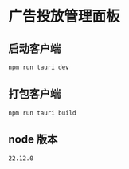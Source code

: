 # 广告投放管理面板

## 启动客户端

    npm run tauri dev  

## 打包客户端

    npm run tauri build

## node 版本

    22.12.0
    